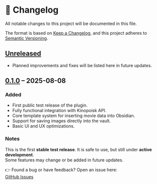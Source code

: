 # 📑 Changelog

All notable changes to this project will be documented in this file.

The format is based on [Keep a Changelog](https://keepachangelog.com/en/1.1.0/),
and this project adheres to [Semantic Versioning](https://semver.org/spec/v2.0.0.html).

## [Unreleased]

-   Planned improvements and fixes will be listed here in future updates.

## [0.1.0] – 2025-08-08

### Added

-   First public test release of the plugin.
-   Fully functional integration with Kinopoisk API.
-   Core template system for inserting movie data into Obsidian.
-   Support for saving images directly into the vault.
-   Basic UI and UX optimizations.

### Notes

This is the first **stable test release**. It is safe to use, but still under **active development**.  
Some features may change or be added in future updates.

👉 Found a bug or have feedback? Open an issue here:  
[GitHub Issues](https://github.com/2PleXXX/obsidian-kinopoisk-search-plus-plugin/issues)

[unreleased]: https://github.com/olivierlacan/keep-a-changelog/compare/v0.1.1...HEAD
[0.1.0]: https://github.com/2PleXXX/obsidian-kinopoisk-search-plus-plugin/releases/tag/v0.1.0
